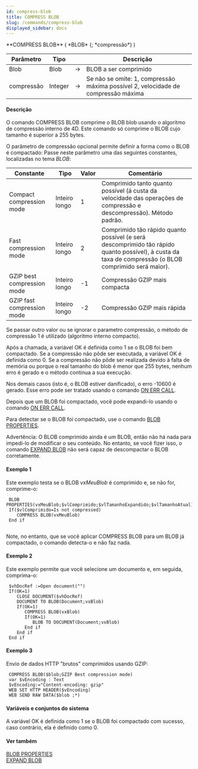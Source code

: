 ```yaml
---
id: compress-blob
title: COMPRESS BLOB
slug: /commands/compress-blob
displayed_sidebar: docs
---
```


<!--REF #_command_.COMPRESS BLOB.Syntax-->**COMPRESS BLOB** ( *BLOB* {; *compressão*} )<!-- END REF-->
<!--REF #_command_.COMPRESS BLOB.Params-->
| Parâmetro | Tipo |  | Descrição |
| --- | --- | --- | --- |
| Blob | Blob | &#8594;  | BLOB a ser comprimido |
| compressão | Integer | &#8594;  | Se não se omite: 1, compressão máxima possível 2, velocidade de compressão máxima |

<!-- END REF-->

#### Descrição 

<!--REF #_command_.COMPRESS BLOB.Summary-->O comando COMPRESS BLOB comprime o BLOB blob usando o algoritmo de compressão interno de 4D.<!-- END REF--> Este comando só comprime o BLOB cujo tamanho é superior a 255 bytes.

O parâmetro de compressão opcional permite definir a forma como o BLOB é compactado: Passe neste parâmetro uma das seguintes constantes, localizadas no tema *BLOB*:

| Constante                  | Tipo          | Valor | Comentário                                                                                                                                             |
| -------------------------- | ------------- | ----- | ------------------------------------------------------------------------------------------------------------------------------------------------------ |
| Compact compression mode   | Inteiro longo | 1     | Comprimido tanto quanto possível (á custa da velocidade das operações de compressão e descompressão). Método padrão.                                   |
| Fast compression mode      | Inteiro longo | 2     | Comprimido tão rápido quanto possível (e será descomprimido tão rápido quanto possível), à custa da taxa de compressão (o BLOB comprimido será maior). |
| GZIP best compression mode | Inteiro longo | \-1   | Compressão GZIP mais compacta                                                                                                                          |
| GZIP fast compression mode | Inteiro longo | \-2   | Compressão GZIP mais rápida                                                                                                                            |

Se passar outro valor ou se ignorar o parametro compressão, o método de compressão 1 é utilizado (algoritmo interno compacto).

Após a chamada, a variável OK é definida como 1 se o BLOB foi bem compactado. Se a compressão não pôde ser executada, a variável OK é definida como 0\. Se a compressão não pôde ser realizada devido à falta de memória ou porque o real tamanho do blob é menor que 255 bytes, nenhum erro é gerado e o método continua a sua execução.

Nos demais casos (isto é, o BLOB estiver danificado), o erro -10600 é gerado. Esse erro pode ser tratado usando o comando [ON ERR CALL](on-err-call.md).

Depois que um BLOB foi compactado, você pode expandi-lo usando o comando [ON ERR CALL](on-err-call.md).

Para detectar se o BLOB foi compactado, use o comando [BLOB PROPERTIES](blob-properties.md).

Advertência: O BLOB comprimido ainda é um BLOB, então não há nada para impedi-lo de modificar o seu conteúdo. No entanto, se você fizer isso, o comando [EXPAND BLOB](expand-blob.md) não será capaz de descompactar o BLOB corretamente.

#### Exemplo 1 

Este exemplo testa se o BLOB *vxMeuBlob* é comprimido e, se não for, comprime-o:

```4d
 BLOB PROPERTIES(vxMeuBlob;$vlComprimido;$vlTamanhoExpandido;$vlTamanhoAtual)
 If($vlComprimido=Is not compressed)
    COMPRESS BLOB(vxMeuBlob)
 End if
 
```

Note, no entanto, que se você aplicar COMPRESS BLOB para um BLOB já compactado, o comando detecta-o e não faz nada.

#### Exemplo 2 

Este exemplo permite que você selecione um documento e, em seguida, comprima-o:

```4d
 $vhDocRef :=Open document("")
 If(OK=1)
    CLOSE DOCUMENT($vhDocRef)
    DOCUMENT TO BLOB(Document;vxBlob)
    If(OK=1)
       COMPRESS BLOB(vxBlob)
       If(OK=1)
          BLOB TO DOCUMENT(Document;vxBlob)
       End if
    End if
 End if
```

#### Exemplo 3 

Envio de dados HTTP "brutos" comprimidos usando GZIP:

```4d
 COMPRESS BLOB($blob;GZIP Best compression mode)
 var $vEncoding : Text
 $vEncoding:="Content-encoding: gzip"
 WEB SET HTTP HEADER($vEncoding)
 WEB SEND RAW DATA($blob ;*)
```

#### Variáveis e conjuntos do sistema 

A variável OK é definida como 1 se o BLOB foi compactado com sucesso, caso contrário, ela é definido como 0.

#### Ver também 

[BLOB PROPERTIES](blob-properties.md)  
[EXPAND BLOB](expand-blob.md)  